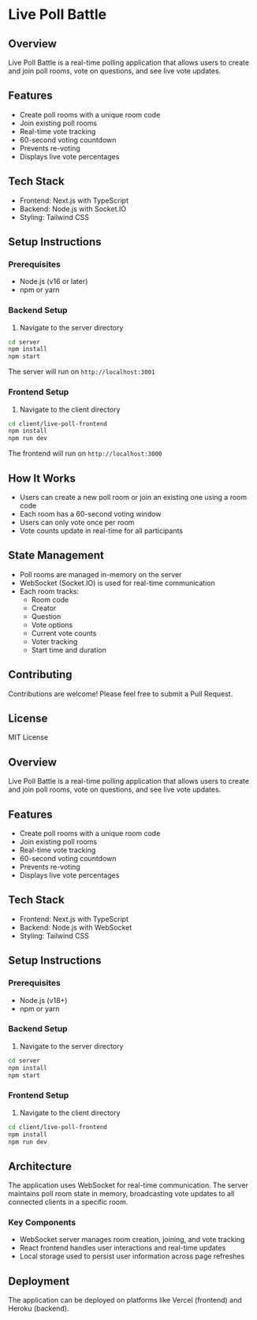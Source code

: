 # Live Poll Battle

## Overview
Live Poll Battle is a real-time polling application that allows users to create and join poll rooms, vote on questions, and see live vote updates.

## Features
- Create poll rooms with a unique room code
- Join existing poll rooms
- Real-time vote tracking
- 60-second voting countdown
- Prevents re-voting
- Displays live vote percentages

## Tech Stack
- Frontend: Next.js with TypeScript
- Backend: Node.js with Socket.IO
- Styling: Tailwind CSS

## Setup Instructions

### Prerequisites
- Node.js (v16 or later)
- npm or yarn

### Backend Setup
1. Navigate to the server directory
```bash
cd server
npm install
npm start
```
The server will run on `http://localhost:3001`

### Frontend Setup
1. Navigate to the client directory
```bash
cd client/live-poll-frontend
npm install
npm run dev
```
The frontend will run on `http://localhost:3000`

## How It Works
- Users can create a new poll room or join an existing one using a room code
- Each room has a 60-second voting window
- Users can only vote once per room
- Vote counts update in real-time for all participants

## State Management
- Poll rooms are managed in-memory on the server
- WebSocket (Socket.IO) is used for real-time communication
- Each room tracks:
  - Room code
  - Creator
  - Question
  - Vote options
  - Current vote counts
  - Voter tracking
  - Start time and duration

## Contributing
Contributions are welcome! Please feel free to submit a Pull Request.

## License
MIT License

## Overview
Live Poll Battle is a real-time polling application that allows users to create and join poll rooms, vote on questions, and see live vote updates.

## Features
- Create poll rooms with a unique room code
- Join existing poll rooms
- Real-time vote tracking
- 60-second voting countdown
- Prevents re-voting
- Displays live vote percentages

## Tech Stack
- Frontend: Next.js with TypeScript
- Backend: Node.js with WebSocket
- Styling: Tailwind CSS

## Setup Instructions

### Prerequisites
- Node.js (v18+)
- npm or yarn

### Backend Setup
1. Navigate to the server directory
```bash
cd server
npm install
npm start
```

### Frontend Setup
1. Navigate to the client directory
```bash
cd client/live-poll-frontend
npm install
npm run dev
```

## Architecture
The application uses WebSocket for real-time communication. The server maintains poll room state in memory, broadcasting vote updates to all connected clients in a specific room.

### Key Components
- WebSocket server manages room creation, joining, and vote tracking
- React frontend handles user interactions and real-time updates
- Local storage used to persist user information across page refreshes

## Deployment
The application can be deployed on platforms like Vercel (frontend) and Heroku (backend).
